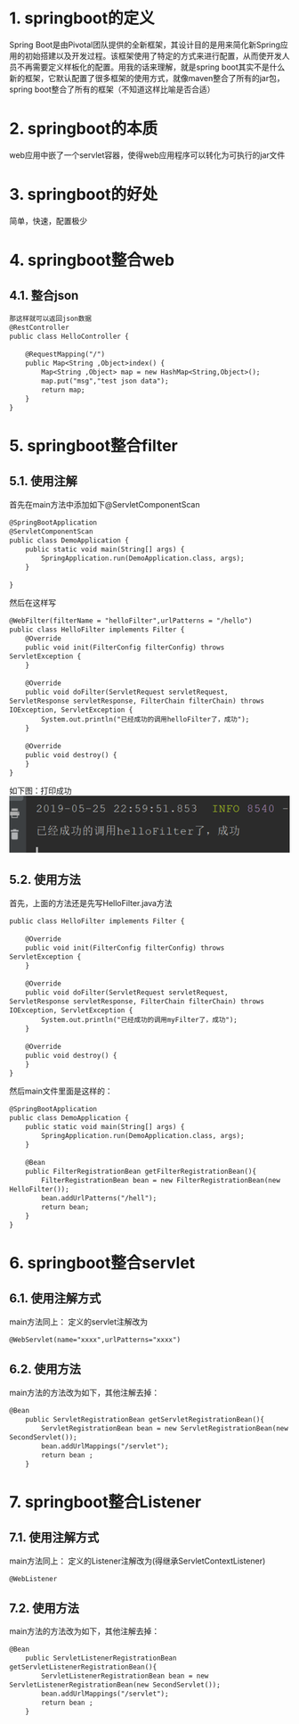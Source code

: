 # 1. springboot的定义
Spring Boot是由Pivotal团队提供的全新框架，其设计目的是用来简化新Spring应用的初始搭建以及开发过程。该框架使用了特定的方式来进行配置，从而使开发人员不再需要定义样板化的配置。用我的话来理解，就是spring boot其实不是什么新的框架，它默认配置了很多框架的使用方式，就像maven整合了所有的jar包，spring boot整合了所有的框架（不知道这样比喻是否合适）
# 2. springboot的本质
web应用中嵌了一个servlet容器，使得web应用程序可以转化为可执行的jar文件
# 3. springboot的好处
简单，快速，配置极少
# 4. springboot整合web
## 4.1. 整合json
```
那这样就可以返回json数据
@RestController
public class HelloController {	

    @RequestMapping("/")
    public Map<String ,Object>index() {
        Map<String ,Object> map = new HashMap<String,Object>();
        map.put("msg","test json data");
        return map;
    }
}
```

# 5. springboot整合filter
## 5.1. 使用注解
首先在main方法中添加如下@ServletComponentScan
```
@SpringBootApplication
@ServletComponentScan
public class DemoApplication {
    public static void main(String[] args) {
        SpringApplication.run(DemoApplication.class, args);
    }

}
```

然后在这样写
```
@WebFilter(filterName = "helloFilter",urlPatterns = "/hello")
public class HelloFilter implements Filter {
    @Override
    public void init(FilterConfig filterConfig) throws ServletException {
    }
    
    @Override
    public void doFilter(ServletRequest servletRequest, ServletResponse servletResponse, FilterChain filterChain) throws IOException, ServletException {
        System.out.println("已经成功的调用helloFilter了，成功");
    }

    @Override
    public void destroy() {
    }
}

```

如下图：打印成功
![](_v_images/_1558796645_23799.png)
## 5.2. 使用方法
首先，上面的方法还是先写HelloFilter.java方法
```
public class HelloFilter implements Filter {

    @Override
    public void init(FilterConfig filterConfig) throws ServletException {
    }

    @Override
    public void doFilter(ServletRequest servletRequest, ServletResponse servletResponse, FilterChain filterChain) throws IOException, ServletException {
        System.out.println("已经成功的调用myFilter了，成功");
    }

    @Override
    public void destroy() {
    }
}

```

然后main文件里面是这样的：
```
@SpringBootApplication
public class DemoApplication {
    public static void main(String[] args) {
        SpringApplication.run(DemoApplication.class, args);
    }

    @Bean
    public FilterRegistrationBean getFilterRegistrationBean(){
        FilterRegistrationBean bean = new FilterRegistrationBean(new HelloFilter());
        bean.addUrlPatterns("/hell");
        return bean;
    }
}
```

# 6. springboot整合servlet
## 6.1. 使用注解方式
main方法同上：
定义的servlet注解改为
```
@WebServlet(name="xxxx",urlPatterns="xxxx")
```
## 6.2. 使用方法
main方法的方法改为如下，其他注解去掉：
```
@Bean
    public ServletRegistrationBean getServletRegistrationBean(){
        ServletRegistrationBean bean = new ServletRegistrationBean(new SecondServlet());
        bean.addUrlMappings("/servlet");
        return bean ;
    }

```

# 7. springboot整合Listener
## 7.1. 使用注解方式
main方法同上：
定义的Listener注解改为(得继承ServletContextListener)
```
@WebListener
```
## 7.2. 使用方法
main方法的方法改为如下，其他注解去掉：
```
@Bean
    public ServletListenerRegistrationBean getServletListenerRegistrationBean(){
        ServletListenerRegistrationBean bean = new ServletListenerRegistrationBean(new SecondServlet());
        bean.addUrlMappings("/servlet");
        return bean ;
    }

```



